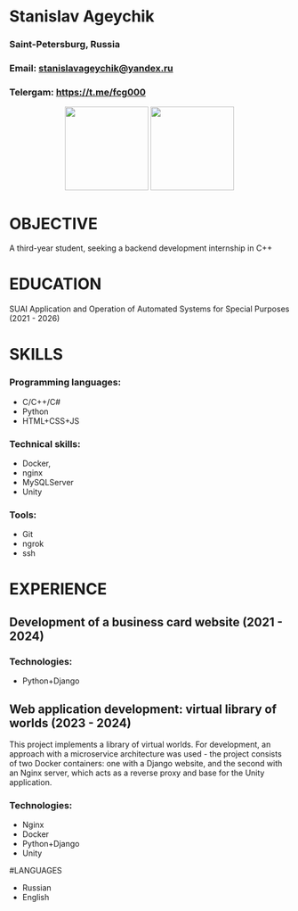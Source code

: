 # Stanislav Ageychik 
### Saint-Petersburg, Russia
### Email: stanislavageychik@yandex.ru 
### Telergam: https://t.me/fcg000

<p align='center' style ="width: 100%">
   <a href="https://github-readme-stats.vercel.app/api?username=fcg-coder&show_icons=true&count_private=true">
       <img height=150 src="https://github-readme-stats.vercel.app/api?username=fcg-coder&show_icons=true&count_private=true"/></a>
   <a href="https://github.com/fcg-coder/github-readme-stats">
       <img height=150 src="https://github-readme-stats.vercel.app/api/top-langs/?username=fcg-coder&layout=compact"/></a>
</p>

# OBJECTIVE
A third-year student, seeking a backend development internship in C++


# EDUCATION
SUAI Application and Operation of Automated Systems for Special Purposes (2021 - 2026)


# SKILLS

### Programming languages: 
- C/C++/C#
- Python
- HTML+CSS+JS

### Technical skills: 
- Docker,
- nginx
- MySQLServer
- Unity

### Tools:
- Git
- ngrok 
- ssh


# EXPERIENCE

## Development of a business card website (2021 - 2024)

### Technologies:
- Python+Django

## Web application development: virtual library of worlds (2023 - 2024)

This project implements a library of virtual worlds. For development, an approach with a microservice architecture was used - the project consists of two Docker containers: one with a Django website, and the second with an Nginx server, which acts as a reverse proxy and base for the Unity application.

### Technologies: 
- Nginx
- Docker
- Python+Django
- Unity


#LANGUAGES
- Russian
- English


